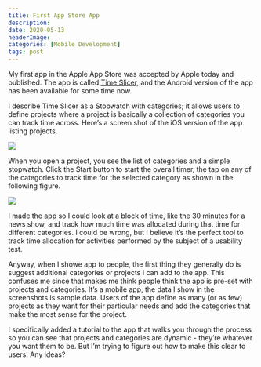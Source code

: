 ```yaml
---
title: First App Store App
description: 
date: 2020-05-13
headerImage: 
categories: [Mobile Development]
tags: post
---
```


My first app in the Apple App Store was accepted by Apple today and published. The app is called [Time Slicer,](https://timeslicer.app) and the Android version of the app has been available for some time now.

I describe Time Slicer as a Stopwatch with categories; it allows users to define projects where a project is basically a collection of categories you can track time across. Here’s a screen shot of the iOS version of the app listing projects.

![](/images/stories/2020/Simulator_Screen_Shot_-_iPhone_11_Pro_Max_-_2020-05-11_at_125544.png)

When you open a project, you see the list of categories and a simple stopwatch. Click the Start button to start the overall timer, the tap on any of the categories to track time for the selected category as shown in the following figure.

![](/images/stories/2020/ios-intro-04.png)

I made the app so I could look at a block of time, like the 30 minutes for a news show, and track how much time was allocated during that time for different categories. I could be wrong, but I believe it’s the perfect tool to track time allocation for activities performed by the subject of a usability test.

Anyway, when I showe app to people, the first thing they generally do is suggest additional categories or projects I can add to the app. This confuses me since that makes me think people think the app is pre-set with projects and categories. It’s a mobile app, the data I show in the screenshots is sample data. Users of the app define as many (or as few) projects as they want for their particular needs and add the categories that make the most sense for the project. 

I specifically added a tutorial to the app that walks you through the process so you can see that projects and categories are dynamic - they’re whatever you want them to be. But I’m trying to figure out how to make this clear to users. Any ideas?